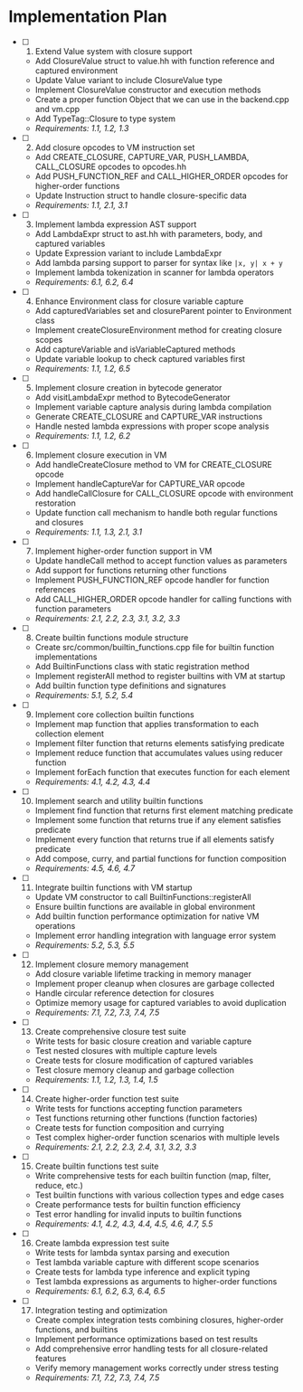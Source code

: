 # Implementation Plan

- [ ] 1. Extend Value system with closure support




  - Add ClosureValue struct to value.hh with function reference and captured environment
  - Update Value variant to include ClosureValue type
  - Implement ClosureValue constructor and execution methods
  - Create a proper function Object that we can use in the backend.cpp and vm.cpp   
  - Add TypeTag::Closure to type system
  - _Requirements: 1.1, 1.2, 1.3_

- [ ] 2. Add closure opcodes to VM instruction set
  - Add CREATE_CLOSURE, CAPTURE_VAR, PUSH_LAMBDA, CALL_CLOSURE opcodes to opcodes.hh
  - Add PUSH_FUNCTION_REF and CALL_HIGHER_ORDER opcodes for higher-order functions
  - Update Instruction struct to handle closure-specific data
  - _Requirements: 1.1, 2.1, 3.1_

- [ ] 3. Implement lambda expression AST support
  - Add LambdaExpr struct to ast.hh with parameters, body, and captured variables
  - Update Expression variant to include LambdaExpr
  - Add lambda parsing support to parser for syntax like `|x, y| x + y`
  - Implement lambda tokenization in scanner for lambda operators
  - _Requirements: 6.1, 6.2, 6.4_

- [ ] 4. Enhance Environment class for closure variable capture
  - Add capturedVariables set and closureParent pointer to Environment class
  - Implement createClosureEnvironment method for creating closure scopes
  - Add captureVariable and isVariableCaptured methods
  - Update variable lookup to check captured variables first
  - _Requirements: 1.1, 1.2, 6.5_

- [ ] 5. Implement closure creation in bytecode generator
  - Add visitLambdaExpr method to BytecodeGenerator
  - Implement variable capture analysis during lambda compilation
  - Generate CREATE_CLOSURE and CAPTURE_VAR instructions
  - Handle nested lambda expressions with proper scope analysis
  - _Requirements: 1.1, 1.2, 6.2_

- [ ] 6. Implement closure execution in VM
  - Add handleCreateClosure method to VM for CREATE_CLOSURE opcode
  - Implement handleCaptureVar for CAPTURE_VAR opcode
  - Add handleCallClosure for CALL_CLOSURE opcode with environment restoration
  - Update function call mechanism to handle both regular functions and closures
  - _Requirements: 1.1, 1.3, 2.1, 3.1_

- [ ] 7. Implement higher-order function support in VM
  - Update handleCall method to accept function values as parameters
  - Add support for functions returning other functions
  - Implement PUSH_FUNCTION_REF opcode handler for function references
  - Add CALL_HIGHER_ORDER opcode handler for calling functions with function parameters
  - _Requirements: 2.1, 2.2, 2.3, 3.1, 3.2, 3.3_

- [ ] 8. Create builtin functions module structure
  - Create src/common/builtin_functions.cpp file for builtin function implementations
  - Add BuiltinFunctions class with static registration method
  - Implement registerAll method to register builtins with VM at startup
  - Add builtin function type definitions and signatures
  - _Requirements: 5.1, 5.2, 5.4_

- [ ] 9. Implement core collection builtin functions
  - Implement map function that applies transformation to each collection element
  - Implement filter function that returns elements satisfying predicate
  - Implement reduce function that accumulates values using reducer function
  - Implement forEach function that executes function for each element
  - _Requirements: 4.1, 4.2, 4.3, 4.4_

- [ ] 10. Implement search and utility builtin functions
  - Implement find function that returns first element matching predicate
  - Implement some function that returns true if any element satisfies predicate
  - Implement every function that returns true if all elements satisfy predicate
  - Add compose, curry, and partial functions for function composition
  - _Requirements: 4.5, 4.6, 4.7_

- [ ] 11. Integrate builtin functions with VM startup
  - Update VM constructor to call BuiltinFunctions::registerAll
  - Ensure builtin functions are available in global environment
  - Add builtin function performance optimization for native VM operations
  - Implement error handling integration with language error system
  - _Requirements: 5.2, 5.3, 5.5_

- [ ] 12. Implement closure memory management
  - Add closure variable lifetime tracking in memory manager
  - Implement proper cleanup when closures are garbage collected
  - Handle circular reference detection for closures
  - Optimize memory usage for captured variables to avoid duplication
  - _Requirements: 7.1, 7.2, 7.3, 7.4, 7.5_

- [ ] 13. Create comprehensive closure test suite
  - Write tests for basic closure creation and variable capture
  - Test nested closures with multiple capture levels
  - Create tests for closure modification of captured variables
  - Test closure memory cleanup and garbage collection
  - _Requirements: 1.1, 1.2, 1.3, 1.4, 1.5_

- [ ] 14. Create higher-order function test suite
  - Write tests for functions accepting function parameters
  - Test functions returning other functions (function factories)
  - Create tests for function composition and currying
  - Test complex higher-order function scenarios with multiple levels
  - _Requirements: 2.1, 2.2, 2.3, 2.4, 3.1, 3.2, 3.3_

- [ ] 15. Create builtin functions test suite
  - Write comprehensive tests for each builtin function (map, filter, reduce, etc.)
  - Test builtin functions with various collection types and edge cases
  - Create performance tests for builtin function efficiency
  - Test error handling for invalid inputs to builtin functions
  - _Requirements: 4.1, 4.2, 4.3, 4.4, 4.5, 4.6, 4.7, 5.5_

- [ ] 16. Create lambda expression test suite
  - Write tests for lambda syntax parsing and execution
  - Test lambda variable capture with different scope scenarios
  - Create tests for lambda type inference and explicit typing
  - Test lambda expressions as arguments to higher-order functions
  - _Requirements: 6.1, 6.2, 6.3, 6.4, 6.5_

- [ ] 17. Integration testing and optimization
  - Create complex integration tests combining closures, higher-order functions, and builtins
  - Implement performance optimizations based on test results
  - Add comprehensive error handling tests for all closure-related features
  - Verify memory management works correctly under stress testing
  - _Requirements: 7.1, 7.2, 7.3, 7.4, 7.5_